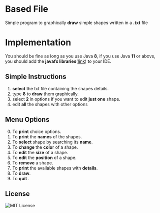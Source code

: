 # Based File
Simple program to graphically **draw** simple shapes written in a **.txt** file
# Implementation
You should be fine as long as you use Java **8**, if you use Java **11** or above, you should add the **javafx libraries**([link](https://gluonhq.com/products/javafx/)) to your IDE.
## Simple Instructions
1. **select** the txt file containing the shapes details.
2. type **8** to **draw** them graphically.
3. select **2** in options if you want to edit **just one** shape.
4. edit **all** the shapes with other options
## Menu Options
0.  To  **print** choice options.
1. To **print** the **names** of the shapes.
2. To **select** shape by searching its **name**.
3. To **change** the **color** of a shape.
4. To **edit** the **size** of a shape.
5. To **edit** the **position** of a shape.
6. To **remove** a shape.
7. To **print** the available shapes with **details**.
8. To **draw**.
9. To **quit** .

## License
![MIT License](https://img.shields.io/apm/l/atomic-design-ui.svg?)